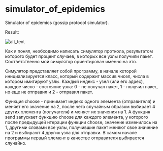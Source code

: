 # simulator_of_epidemics

Simulator of epidemics (gossip protocol simulator).

Result:

![alt_text](https://github.com/Krissper/simulator_of_epidemics/blob/master/readme_images/result.JPG)


Как я понял, необходимо написать симулятор проткола, результатом которого будет процент случаев, в которых все узлы получили пакет.
Соответственно мой симулятор ориентирован именно на это.

Симулятор представляет собой программу, в начале которой инициализируется класс, который содержит массив чисел, числа в
котором имитируют узлы. Каждый индекс - узел (или его адрес), каждое число - состояние узла: 0 - не получал пакет, 1 -
получил пакет, но еще не отправил и 2 - отправил пакет.

Функция choose - принимает индекс одного элемента (отправителя) и меняет его значение на 2, после чего случайным образом
выбирает 4 других элемента (получателя) и меняет их значения на 1. А функция send запускает функцию choose для каждого
элемента, у которого после предыдущей итерации функции choose, значение изменилось на 1, другими словами все узлы,
получившие пакет меняют свое значение на 2 и выбирают 4 других узла для отправки.
В самом начале программы первый элемент в качестве отправителя выбирается случайно.
